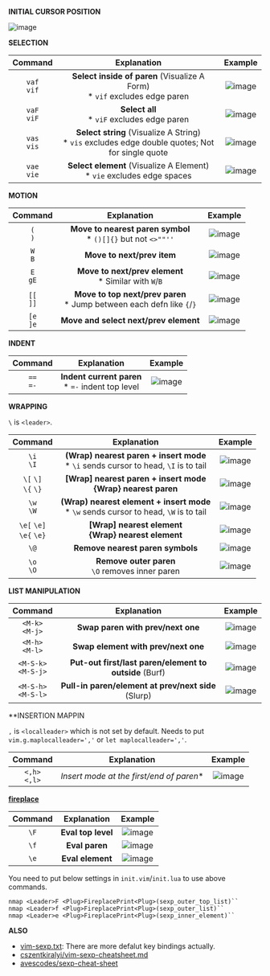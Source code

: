 **INITIAL CURSOR POSITION**

![image](https://user-images.githubusercontent.com/114144822/220515886-a06a31d2-3ef6-4647-a60d-1f3c78acd15b.png)

**SELECTION**

| Command | Explanation | Example |
|:-----------:|:------------:|:------------:|
| `vaf` <br> `vif`| **Select inside of paren** (Visualize A Form) <br> * `vif` excludes edge paren | ![image](https://user-images.githubusercontent.com/114144822/220515928-ff3c3b7d-0e6a-4ed1-9e52-d9d46a1cc08b.png)
| `vaF` <br> `viF` | **Select all** <br> * `viF` excludes edge paren | ![image](https://user-images.githubusercontent.com/114144822/220515960-75dff0d7-f0bd-4a6e-b162-b1cbc57e16a6.png)
| `vas` <br> `vis` | **Select string** (Visualize A String) <br> * `vis` excludes edge double quotes; Not for single quote | ![image](https://user-images.githubusercontent.com/114144822/220516061-542231e4-e17c-4efa-a69b-96f7bdea964d.png)
| `vae` <br> `vie` | **Select element** (Visualize A Element) <br> * `vie` excludes edge spaces | ![image](https://user-images.githubusercontent.com/114144822/220516061-542231e4-e17c-4efa-a69b-96f7bdea964d.png)

**MOTION**

| Command | Explanation | Example |
|:-----------:|:------------:|:------------:|
| `(` <br> `)` | **Move to nearest paren symbol** <br> * `()[]{}` but not `<>""''` | ![image](https://user-images.githubusercontent.com/114144822/220516183-f470b286-40e8-4b0b-b532-343224a2570d.png)
| `W` <br> `B` | **Move to next/prev item** | ![image](https://user-images.githubusercontent.com/114144822/220516231-94b3e7b4-1baa-4f96-88c3-2f8ee767552d.png)
| `E` <br> `gE`| **Move to next/prev element** <br> * Similar with `W`/`B` | ![image](https://user-images.githubusercontent.com/114144822/220516344-8d116bfa-8124-4eb0-b46e-00092697fc22.png)
| `[[` <br> `]]` | **Move to top next/prev paren** <br> * Jump between each defn like `{`/`}` | ![image](https://user-images.githubusercontent.com/114144822/220516603-339b8b42-4689-4386-b02f-1186cd5279a3.png)
| `[e` <br> `]e` | **Move and select next/prev element** | ![image](https://user-images.githubusercontent.com/114144822/220516637-0ee39076-2998-40b2-bfd1-275e37864916.png)

**INDENT**

| Command | Explanation | Example |
|:-----------:|:------------:|:------------:|
| `==` <br> `=-` | **Indent current paren** <br> * `=-` indent top level | ![image](https://user-images.githubusercontent.com/114144822/220515886-a06a31d2-3ef6-4647-a60d-1f3c78acd15b.png)

**WRAPPING**

`\` is `<leader>`.

| Command | Explanation | Example |
|:-----------:|:------------:|:------------:|
| `\i` <br> `\I` | **(Wrap) nearest paren + insert mode** <br> * `\i` sends cursor to head, `\I` is to tail | ![image](https://user-images.githubusercontent.com/114144822/220517581-f9f551db-5c2a-48e1-ac32-d9bfa2dbac2e.png)
| `\[` `\]` <br> `\{` `\}` | **[Wrap] nearest paren + insert mode** <br> **{Wrap} nearest paren** | ![image](https://user-images.githubusercontent.com/114144822/220517698-515c30da-1cb7-478a-a0f7-c3b438865464.png)
| `\w` <br> `\W` | **(Wrap) nearest element + insert mode** <br> * `\w` sends cursor to head, `\W` is to tail | ![image](https://user-images.githubusercontent.com/114144822/220517791-d24ddb26-11fe-4bd9-803f-67667e88d197.png)
| `\e[` `\e]` <br> `\e{` `\e}` | **[Wrap] nearest element** <br> **{Wrap} nearest element** | ![image](https://user-images.githubusercontent.com/114144822/220517890-19747168-f25d-454d-a772-315bc2e8b175.png)
| `\@` | **Remove nearest paren symbols** | ![image](https://user-images.githubusercontent.com/114144822/220517945-66745f39-2b61-4b16-84b9-46c4e73cbbba.png)
| `\o` <br> `\O` | **Remove outer paren** <br> `\O` removes inner paren | ![image](https://user-images.githubusercontent.com/114144822/220518009-fc3e1c45-efa1-41e4-8633-cab0397641b1.png)

**LIST MANIPULATION**

| Command | Explanation | Example |
|:-----------:|:------------:|:------------:|
| `<M-k>` <br> `<M-j>` | **Swap paren with prev/next one** | ![image](https://user-images.githubusercontent.com/114144822/220518263-de88cdd2-5373-4439-8bcd-e6e05c9d4b72.png)
| `<M-h>` <br> `<M-l>` | **Swap element with prev/next one** | ![image](https://user-images.githubusercontent.com/114144822/220518390-0d02a438-f3f4-4a0f-8b4f-3ed23ef10ef7.png)
| `<M-S-k>` <br> `<M-S-j>` | **Put-out first/last paren/element to outside** (Burf) | ![image](https://user-images.githubusercontent.com/114144822/220518425-7479da54-bfe0-4fe0-8f8b-ca03630949bb.png)
| `<M-S-h>` <br> `<M-S-l>` | **Pull-in paren/element at prev/next side** (Slurp) | ![image](https://user-images.githubusercontent.com/114144822/220518463-aabe9f96-e766-46e2-91c1-c94b06935e4e.png)

**INSERTION MAPPIN

`,` is `<localleader>` which is not set by default. Needs to put `vim.g.maplocalleader=','` or `let maplocalleader=','`.

| Command | Explanation | Example |
|:-----------:|:------------:|:------------:|
| `<,h>` <br> `<,l>` | *Insert mode at the first/end of paren** | ![image](https://user-images.githubusercontent.com/114144822/220518800-9a9f6887-2b25-4301-ae59-bc69b9202152.png)

**[fireplace](https://github.com/tpope/vim-fireplace)**

| Command | Explanation | Example |
|:-----------:|:------------:|:------------:|
| `\F` | **Eval top level** | ![image](https://user-images.githubusercontent.com/114144822/220518917-5701399a-086e-4e9b-9fec-8e02ad9d45ba.png)
| `\f` | **Eval paren** | ![image](https://user-images.githubusercontent.com/114144822/220518883-e66b465e-cd16-401e-8da8-180d1d7ade1e.png)
| `\e` | **Eval element** | ![image](https://user-images.githubusercontent.com/114144822/220518945-8926b7af-a88b-48cc-82ae-58d9707c00c3.png)

You need to put below settings in `init.vim`/`init.lua` to use above commands.
```
nmap <Leader>F <Plug>FireplacePrint<Plug>(sexp_outer_top_list)``
nmap <Leader>f <Plug>FireplacePrint<Plug>(sexp_outer_list)``
nmap <Leader>e <Plug>FireplacePrint<Plug>(sexp_inner_element)``
```

**ALSO**
- [vim-sexp.txt](https://github.com/guns/vim-sexp/blob/master/doc/vim-sexp.txt): There are more defalut key bindings actually.
- [cszentkiralyi/vim-sexp-cheatsheet.md](https://gist.github.com/cszentkiralyi/a9a4e78dc746e29e0cc8)
- [avescodes/sexp-cheat-sheet](https://gist.github.com/avescodes/c724b1e0cd651d2ea69a39e4c4437ed8)
